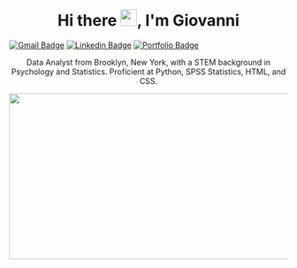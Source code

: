 # <h1 align="center">Hi there <img src="https://media.giphy.com/media/hvRJCLFzcasrR4ia7z/giphy.gif" height="30px">, I'm Giovanni</h1>

[![Gmail Badge](https://img.shields.io/badge/-gguillau98@gmail.com-c14438?style=flat&logo=Gmail&logoColor=white&link=mailto:gguillau98@gmail.com)](mailto:gguillau98@gmail.com) 
[![Linkedin Badge](https://img.shields.io/badge/-gguillau-0072b1?style=flat&logo=Linkedin&logoColor=white&link=https://www.linkedin.com/in/gguillau/)](https://www.linkedin.com/in/gguillau/)
[![Portfolio Badge](https://img.shields.io/badge/portfolio-web-blue?style=flat&link=https://github.com/giova22i/Data-Science-Portfolio/)](https://github.com/giova22i/Data-Science-Portfolio/)

<p align='center'>Data Analyst from Brooklyn, New York, with a STEM background in Psychology and Statistics. Proficient at Python, SPSS Statistics, HTML, and CSS.

<p align="center"><img src="https://media.giphy.com/media/dWesBcTLavkZuG35MI/giphy.gif" width="600" height="300"  /></p>
<!-- ![](https://komarev.com/ghpvc/?username=chuksoo&style=flat)


